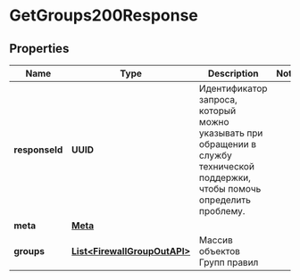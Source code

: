 

# GetGroups200Response


## Properties

| Name | Type | Description | Notes |
|------------ | ------------- | ------------- | -------------|
|**responseId** | **UUID** | Идентификатор запроса, который можно указывать при обращении в службу технической поддержки, чтобы помочь определить проблему. |  |
|**meta** | [**Meta**](Meta.md) |  |  |
|**groups** | [**List&lt;FirewallGroupOutAPI&gt;**](FirewallGroupOutAPI.md) | Массив объектов Групп правил |  |



